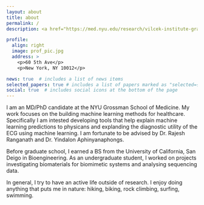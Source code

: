 ```yaml
---
layout: about
title: about
permalink: /
description: <a href="https://med.nyu.edu/research/vilcek-institute-graduate-biomedical-sciences/md-phd-program/current-md-phd-students"> NYU MD/PhD </a> | <a href="https://cims.nyu.edu/">Courant Institute </a>|  <a href="https://med.nyu.edu/departments-institutes/population-health/"> Department of Population Health</a>

profile:
  align: right
  image: prof_pic.jpg
  address: >
    <p>60 5th Ave</p>
    <p>New York, NY 10012</p>

news: true  # includes a list of news items
selected_papers: true # includes a list of papers marked as "selected={true}"
social: true  # includes social icons at the bottom of the page
---
```


I am an MD/PhD candidate at the NYU Grossman School of Medicine. My work focuses on the building machine learning methods for healthcare. Specifically I am intested developing tools that help explain machine learning predictions to physicans and explanding the diagnostic utility of the ECG using machine learning. I am fortunate to be advised by Dr. Rajesh Ranganath and Dr. Yindalon Aphinyanaphongs.

Before graduate school, I earned a BS from the University of California, San Deigo in Bioengineering. As an undergraduate student, I worked on projects investigating biomaterials for biomimetic systems and analysing sequencing data.

In general, I try to have an active life outside of research. I enjoy doing anything that puts me in nature: hiking, biking, rock climbing, surfing, swimming. 
